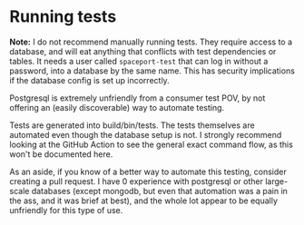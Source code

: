 # Running tests

**Note:** I do not recommend manually running tests. They require access to a database, and will eat anything that conflicts with test dependencies or tables. It needs a user called `spaceport-test` that can log in without a password, into a database by the same name. This has security implications if the database config is set up incorrectly.

Postgresql is extremely unfriendly from a consumer test POV, by not offering an (easily discoverable) way to automate testing.

Tests are generated into build/bin/tests. The tests themselves are automated even though the database setup is not. I strongly recommend looking at the GitHub Action to see the general exact command flow, as this won't be documented here.

As an aside, if you know of a better way to automate this testing, consider creating a pull request. I have 0 experience with postgresql or other large-scale databases (except mongodb, but even that automation was a pain in the ass, and it was brief at best), and the whole lot appear to be equally unfriendly for this type of use.
